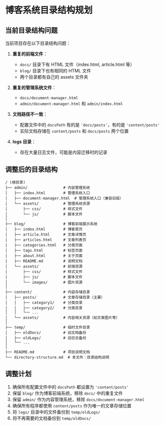 # 博客系统目录结构规划

## 当前目录结构问题
当前项目存在以下目录结构问题：

1. **重复的前端文件**：
   - `docs/` 目录下有 HTML 文件（index.html, article.html 等）
   - `blog/` 目录下也有相同的 HTML 文件
   - 两个目录都有自己的 assets 文件夹

2. **重复的管理系统文件**：
   - `docs/document-manager.html` 
   - `admin/document-manager.html` 和 `admin/index.html`

3. **文档路径不一致**：
   - 配置文件中的 `docsPath` 有的是 `'docs/posts'`，有的是 `'content/posts'`
   - 实际文档存储在 `content/posts` 和 `docs/posts` 两个位置

4. **logs 目录**：
   - 存在大量日志文件，可能是内容迁移时的记录

## 调整后的目录结构

```
/ (根目录)
├── admin/                # 内容管理系统
│   ├── index.html        # 管理系统入口
│   ├── document-manager.html  # 管理系统入口（兼容旧版）
│   └── assets/           # 管理系统资源
│       ├── css/          # 样式文件
│       └── js/           # 脚本文件
│
├── blog/                 # 博客前端展示系统
│   ├── index.html        # 博客首页
│   ├── article.html      # 文章详情页
│   ├── articles.html     # 文章列表页
│   ├── categories.html   # 分类页面
│   ├── tags.html         # 标签页面
│   ├── about.html        # 关于页面
│   ├── README.md         # 说明文档
│   └── assets/           # 前端资源
│       ├── css/          # 样式文件
│       ├── js/           # 脚本文件
│       └── images/       # 图片资源
│
├── content/              # 内容存储目录
│   ├── posts/            # 文章存储目录（主要）
│   │   ├── category1/    # 分类目录
│   │   ├── category2/    # 分类目录
│   │   └── ...
│   └── assets/           # 内容相关资源（如文章图片等）
│
├── temp/                 # 临时文件目录
│   ├── oldDocs/          # 旧文档备份
│   ├── oldLogs/          # 旧日志备份
│   └── ...
│
├── README.md             # 项目说明文档
└── directory-structure.md  # 本文件：目录结构说明
```

## 调整计划

1. 确保所有配置文件中的 `docsPath` 都设置为 `'content/posts'`
2. 保留 `blog/` 作为博客前端系统，移除 `docs/` 中的重复文件
3. 保留 `admin/` 作为内容管理系统，移除 `docs/document-manager.html`
4. 确保所有程序都使用 `content/posts` 作为唯一的文章存储位置
5. 将 `logs/` 目录中的文件备份到 `temp/oldLogs/`
6. 将不再需要的文档备份到 `temp/oldDocs/` 